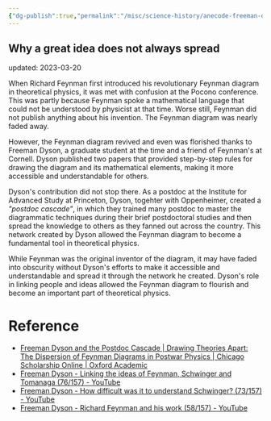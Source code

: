 ```yaml
---
{"dg-publish":true,"permalink":"/misc/science-history/anecode-freeman-dyson-and-feynman-why-a-great-idea-does-not-always-spread/","dgPassFrontmatter":true}
---
```



## Why a great idea does not always spread

updated: 2023-03-20

When Richard Feynman first introduced his revolutionary Feynman diagram in theoretical physics, it was met with confusion at the Pocono conference. This was partly because Feynman spoke a mathematical language that could not be understood by physicist at that time. Worse still, Feynman did not publish anything about his invention. The Feynman diagram was nearly faded away. 

However, the Feynman diagram revived and even was florished thanks to Freeman Dyson, a graduate student at the time and a friend of Feynman's at Cornell. Dyson published two papers that provided step-by-step rules for drawing the diagram and its mathematical elements, making it more accessible and understandable for others.

Dyson's contribution did not stop there. As a postdoc at the Institute for Advanced Study at Princeton, Dyson, togehter with Oppenheimer, created a *"postdoc cascade"*, in which they trained many postdoc to master the diagrammatic techniques during their brief postdoctoral studies and then spread the knowledge to others as they fanned out across the country. This network created by Dyson allowed the Feynman diagram to become a fundamental tool in theoretical physics.

While Feynman was the original inventor of the diagram, it may have faded into obscurity without Dyson's efforts to make it accessible and understandable and spread it through the network he created. Dyson's role in linking people and ideas allowed the Feynman diagram to flourish and become an important part of theoretical physics.

# Reference
- [Freeman Dyson and the Postdoc Cascade | Drawing Theories Apart: The Dispersion of Feynman Diagrams in Postwar Physics | Chicago Scholarship Online | Oxford Academic](https://academic.oup.com/chicago-scholarship-online/book/23068/chapter/183889084)
- [Freeman Dyson - Linking the ideas of Feynman, Schwinger and Tomanaga (76/157) - YouTube](https://www.youtube.com/watch?v=i3RcN5UGwgI)
- [Freeman Dyson - How difficult was it to understand Schwinger? (73/157) - YouTube](https://www.youtube.com/watch?v=UKbp85zpdcY)
- [Freeman Dyson - Richard Feynman and his work (58/157) - YouTube](https://www.youtube.com/watch?v=pToteaNcIdk)
